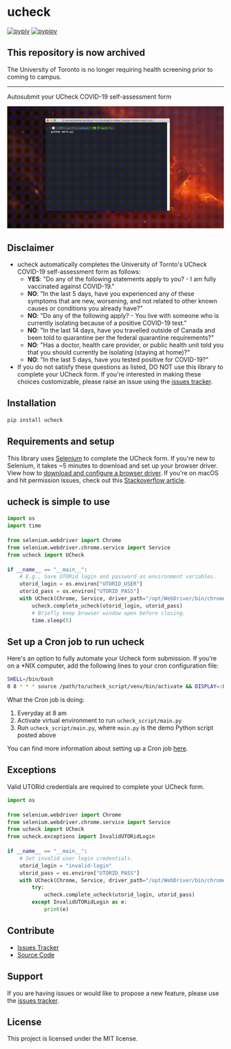# ucheck

[![pypiv](https://img.shields.io/pypi/v/ucheck.svg)](https://pypi.python.org/pypi/ucheck)
[![pypipv](https://img.shields.io/pypi/pyversions/ucheck.svg)](https://img.shields.io/pypi/pyversions/ucheck)

## This repository is now archived
The University of Toronto is no longer requiring health screening prior to coming to campus.

---

Autosubmit your UCheck COVID-19 self-assessment form

<p align="center">
    <img src="docs/ucheck_demo.gif">
</p>

## Disclaimer

* ucheck automatically completes the University of Tornto's UCheck COVID-19 self-assessment form as follows:
  * **YES**: "Do any of the following statements apply to you? - I am fully vaccinated against COVID-19."
  * **NO**: "In the last 5 days, have you experienced any of these symptoms that are new, worsening, and not related to other known causes or conditions you already have?"
  * **NO**: "Do any of the following apply? - You live with someone who is currently isolating because of a positive COVID-19 test."
  * **NO**: "In the last 14 days, have you travelled outside of Canada and been told to quarantine per the federal quarantine requirements?"
  * **NO**: "Has a doctor, health care provider, or public health unit told you that you should currently be isolating (staying at home)?"
  * **NO**: "In the last 5 days, have you tested positive for COVID-19?"
* If you do not satisfy these questions as listed, DO NOT use this library to complete your UCheck form. If you're interested in making these choices customizable, please raise an issue using the [issues tracker](https://github.com/irahorecka/ucheck/issues).

## Installation

```bash
pip install ucheck
```

## Requirements and setup

This library uses [Selenium](https://selenium-python.readthedocs.io/) to complete the UCheck form. If you're new to Selenium, it takes ~5 minutes to download and set up your browser driver. View how to [download and configure a browser driver](https://www.selenium.dev/documentation/getting_started/installing_browser_drivers/). If you're on macOS and hit permission issues, check out this [Stackoverflow article](https://stackoverflow.com/questions/60362018/macos-catalinav-10-15-3-error-chromedriver-cannot-be-opened-because-the-de).

## ucheck is simple to use

```python
import os
import time

from selenium.webdriver import Chrome
from selenium.webdriver.chrome.service import Service
from ucheck import UCheck

if __name__ == "__main__":
    # E.g., Save UTORid login and password as environment variables.
    utorid_login = os.environ["UTORID_USER"]
    utorid_pass = os.environ["UTORID_PASS"]
    with UCheck(Chrome, Service, driver_path="/opt/WebDriver/bin/chromedriver") as ucheck:
        ucheck.complete_ucheck(utorid_login, utorid_pass)
        # Briefly keep browser window open before closing.
        time.sleep(5)
```

## Set up a Cron job to run ucheck

Here's an option to fully automate your Ucheck form submission. If you're on a *NIX computer, add the following lines to your cron configuration file:

```bash
SHELL=/bin/bash
0 8 * * * source /path/to/ucheck_script/venv/bin/activate && DISPLAY=:0 python /path/to/ucheck_script/main.py
```

What the Cron job is doing:

1. Everyday at 8 am
2. Activate virtual environment to run `ucheck_script/main.py`
3. Run `ucheck_script/main.py`, where `main.py` is the demo Python script posted above

You can find more information about setting up a Cron job [here](https://askubuntu.com/questions/2368/how-do-i-set-up-a-cron-job).

## Exceptions

Valid UTORid credentials are required to complete your UCheck form.

```python
import os

from selenium.webdriver import Chrome
from selenium.webdriver.chrome.service import Service
from ucheck import UCheck
from ucheck.exceptions import InvalidUTORidLogin

if __name__ == "__main__":
    # Set invalid user login credentials.
    utorid_login = "invalid-login"
    utorid_pass = os.environ["UTORID_PASS"]
    with UCheck(Chrome, Service, driver_path="/opt/WebDriver/bin/chromedriver") as ucheck:
        try:
            ucheck.complete_ucheck(utorid_login, utorid_pass)
        except InvalidUTORidLogin as e:
            print(e)
```

## Contribute

* [Issues Tracker](https://github.com/irahorecka/ucheck/issues)
* [Source Code](https://github.com/irahorecka/ucheck/tree/master/ucheck)

## Support

If you are having issues or would like to propose a new feature, please use the [issues tracker](https://github.com/irahorecka/ucheck/issues).

## License

This project is licensed under the MIT license.
